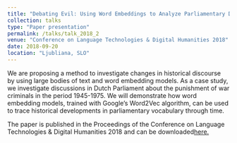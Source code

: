 ```yaml
---
title: "Debating Evil: Using Word Embeddings to Analyze Parliamentary Debates on War Criminals in The Netherlands"
collection: talks
type: "Paper presentation"
permalink: /talks/talk_2018_2
venue: "Conference on Language Technologies & Digital Humanities 2018"
date: 2018-09-20
location: "Ljubliana, SLO"
---
```


We are proposing a method to investigate changes in historical discourse by using large bodies of text and word embedding models. As
a case study, we investigate discussions in Dutch Parliament about the punishment of war criminals in the period 1945-1975.  We will
demonstrate how word embedding models, trained with Google’s Word2Vec algorithm, can be used to trace historical developments in
parliamentary vocabulary through time.

The paper is published in the Proceedings of the Conference on Language Technologies & Digital Humanities 2018 and can be downloaded[here.](http://www.sdjt.si/wp/wp-content/uploads/2018/09/JTDH-2018_Lange-et-al_Debating-evil-Using-Word-Embeddings-to-Analyze-Parliamentary-Debates-on-War-Criminals-in-The-Netherlands.pdf)
